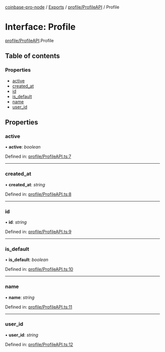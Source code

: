 [coinbase-pro-node](../README.md) / [Exports](../modules.md) / [profile/ProfileAPI](../modules/profile_profileapi.md) / Profile

# Interface: Profile

[profile/ProfileAPI](../modules/profile_profileapi.md).Profile

## Table of contents

### Properties

- [active](profile_profileapi.profile.md#active)
- [created\_at](profile_profileapi.profile.md#created_at)
- [id](profile_profileapi.profile.md#id)
- [is\_default](profile_profileapi.profile.md#is_default)
- [name](profile_profileapi.profile.md#name)
- [user\_id](profile_profileapi.profile.md#user_id)

## Properties

### active

• **active**: *boolean*

Defined in: [profile/ProfileAPI.ts:7](https://github.com/bennycode/coinbase-pro-node/blob/760c258/src/profile/ProfileAPI.ts#L7)

___

### created\_at

• **created\_at**: *string*

Defined in: [profile/ProfileAPI.ts:8](https://github.com/bennycode/coinbase-pro-node/blob/760c258/src/profile/ProfileAPI.ts#L8)

___

### id

• **id**: *string*

Defined in: [profile/ProfileAPI.ts:9](https://github.com/bennycode/coinbase-pro-node/blob/760c258/src/profile/ProfileAPI.ts#L9)

___

### is\_default

• **is\_default**: *boolean*

Defined in: [profile/ProfileAPI.ts:10](https://github.com/bennycode/coinbase-pro-node/blob/760c258/src/profile/ProfileAPI.ts#L10)

___

### name

• **name**: *string*

Defined in: [profile/ProfileAPI.ts:11](https://github.com/bennycode/coinbase-pro-node/blob/760c258/src/profile/ProfileAPI.ts#L11)

___

### user\_id

• **user\_id**: *string*

Defined in: [profile/ProfileAPI.ts:12](https://github.com/bennycode/coinbase-pro-node/blob/760c258/src/profile/ProfileAPI.ts#L12)
